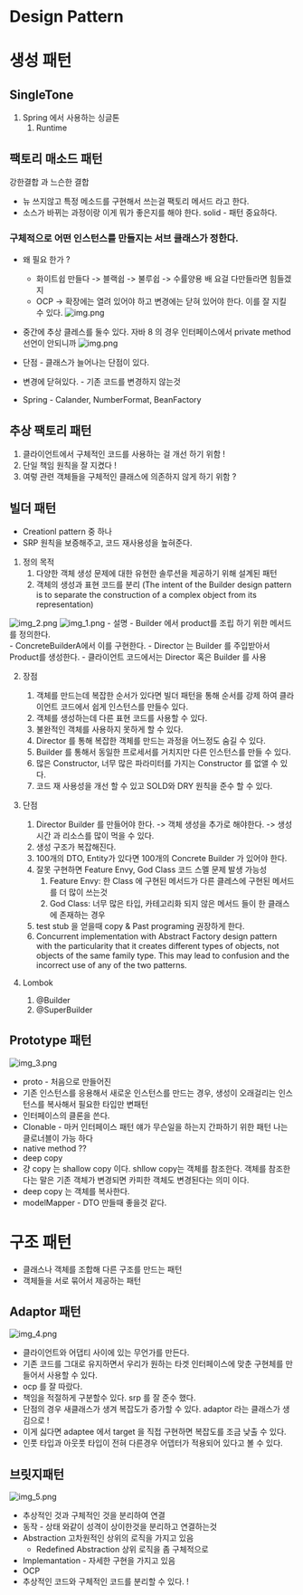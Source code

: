 # Design Pattern

# 생성 패턴
## SingleTone
   1. Spring 에서 사용하는 싱글톤
      1. Runtime

## 팩토리 매소드 패턴
강한결합 과 느슨한 결합
- 뉴 쓰지않고 특정 메소드를 구현해서 쓰는걸 팩토리 메서드 라고 한다.
- 소스가 바뀌는 과정이랑 이게 뭐가 좋은지를 해야 한다.
  solid - 패턴 중요하다.

### 구체적으로 어떤 인스턴스를 만들지는 서브 클래스가 정한다.
- 왜 필요 한가 ?
   - 화이트쉽 만들다 -> 블랙쉽 -> 불루쉽 -> 수률양용 배 요걸 다만들라면 힘들겠지
   - OCP -> 확장에는 열려 있어야 하고 변경에는 닫혀 있어야 한다. 이를 잘 지킬 수 있다. 
     ![img.png](img/img.png)
- 중간에 추상 클레스를 둘수 있다. 자바 8 의 경우 인터페이스에서 private method 선언이 안되니까
![img.png](img.png)

- 단점 - 클래스가 늘어나는 단점이 있다.
- 변경에 닫혀있다. - 기존 코드를 변경하지 않는것 
- Spring - Calander, NumberFormat, BeanFactory

## 추상 팩토리 패턴
1. 클라이언트에서 구체적인 코드를 사용하는 걸 개선 하기 위함 !
2. 단일 책임 원칙을 잘 지켰다 !
3. 여렇 관련 객체들을 구체적인 클래스에 의존하지 않게 하기 위함 ?

## 빌더 패턴 

- Creationl pattern 중 하나 
- SRP 원칙을 보증해주고, 코드 재사용성을 높혀준다.

1. 정의 목적 
   1. 다양한 객체 생성 문제에 대한 유현한 솔루션을 제공하기 위해 설계된 패턴 
   2. 객체의 생성과 표현 코드를 분리 (The intent of the Builder design pattern is to separate the construction of a complex object from its representation)
   
![img_2.png](img_2.png)
    ![img_1.png](img_1.png)
    - 설명 
      - Builder 에서 product를 조립 하기 위한 메서드를 정의한다.  
      - ConcreteBuilderA에서 이를 구현한다. 
      - Director 는 Builder 를 주입받아서 Product를 생성한다.
      - 클라이언트 코드에서는 Director 혹은 Builder 를 사용 

2. 장점
   1. 객체를 만드는데 복잡한 순서가 있다면 빌더 패턴을 통해 순서를 강제 하여 클라이언트 코드에서 쉽게 인스턴스를 만들수 있다.
   2. 객체를 생성하는데 다른 표현 코드를 사용할 수 있다.
   3. 불완적인 객체를 사용하지 못하게 할 수 있다. 
   4. Director 를 통해 복잡한 객체를 만드는 과정을 어느정도 숨길 수 있다.
   5. Builder 를 통해서 동일한 프로세서를 거치지만 다른 인스턴스를 만들 수 있다. 
   6. 많은 Constructor, 너무 많은 파라미터를 가지는 Constructor 를 없앨 수 있다. 
   7. 코드 재 사용성을 개선 할 수 있고 SOLD와 DRY 원칙을 준수 할 수 있다. 
3. 단점 
   1. Director Builder 를 만들어야 한다. -> 객체 생성을 추가로 해야한다. -> 생성시간 과 리소스를 많이 먹을 수 있다.
   2. 생성 구조가 복잡해진다.
   3. 100개의 DTO, Entity가 있다면 100개의 Concrete Builder 가 있어야 한다. 
   4. 잘못 구현하면 Feature Envy, God Class 코드 스멜 문제 발생 가능성
      1. Feature Envy: 한 Class 에 구현된 메서드가 다른 클레스에 구현된 메서드를 더 많이 쓰는것 
      2. God Class: 너무 많은 타입, 카테고리화 되지 않은 메서드 들이 한 클래스에 존재하는 경우 
   5. test stub 을 얻을때 copy & Past programing 권장하게 한다. 
   6. Concurrent implementation with Abstract Factory design pattern with the particularity that it creates different types of objects, not objects of the same family type. This may lead to confusion and the incorrect use of any of the two patterns.
   
4. Lombok
   1. @Builder
   2. @SuperBuilder

## Prototype 패턴

![img_3.png](img_3.png)
- proto - 처음으로 만들어진 
- 기존 인스턴스를 응용해서 새로운 인스턴스를 만드는 경우, 생성이 오래걸리는 인스턴스를 복사해서 필요한 타입만 변패턴 
- 인터페이스의 클론을 쓴다. 
- Clonable - 마커 인터페이스 패턴 얘가 무슨일을 하는지 간파하기 위한 패턴 나는 클로너블이 가능 하다
- native method ?? 
- deep copy
- 걍 copy 는 shallow copy 이다. shllow copy는 객체를 참조한다. 객체를 참조한다는 말은 기존 객체가 변경되면 카피한 객체도 변경된다는 의미 이다. 
- deep copy 는 객체를 복사한다. 
- modelMapper - DTO 만들때 좋을것 같다. 

# 구조 패턴 
- 클래스나 객체를 조합해 다른 구조를 만드는 패턴 
- 객체들을 서로 묶어서 제공하는 패턴 
## Adaptor 패턴

![img_4.png](img_4.png)

- 클라이언트와 어댑티 사이에 있는 무언가를 만든다. 
- 기존 코드를 그대로 유지하면서 우리가 원하는 타겟 인터페이스에 맞춘 구현체를 만들어서 사용할 수 있다.
- ocp 를 잘 따랐다. 
- 책임을 적절하게 구분할수 있다. srp 를 잘 준수 했다. 
- 단점의 경우 새클래스가 생겨 복잡도가 증가할 수 있다. adaptor 라는 클래스가 생김으로 ! 
- 이게 싫다면 adaptee 에서 target 을 직접 구현하면 복잡도를 조금 낮출 수 있다. 
- 인풋 타입과 아웃풋 타입이 전혀 다른경우 어뎁터가 적용되어 있다고 볼 수 있다.

## 브릿지패턴
![img_5.png](img_5.png)
- 추상적인 것과 구체적인 것을 분리하여 연결 
- 동작 - 상태 와같이 성격이 상이한것을 분리하고 연결하는것 
- Abstraction 고차원적인 상위의 로직을 가지고 있음 
  - Redefined Abstraction 상위 로직을 좀 구체적으로 
- Implemantation - 자세한 구현을 가지고 있음 
- OCP 
- 추상적인 코드와 구체적인 코드를 분리할 수 있다. !


